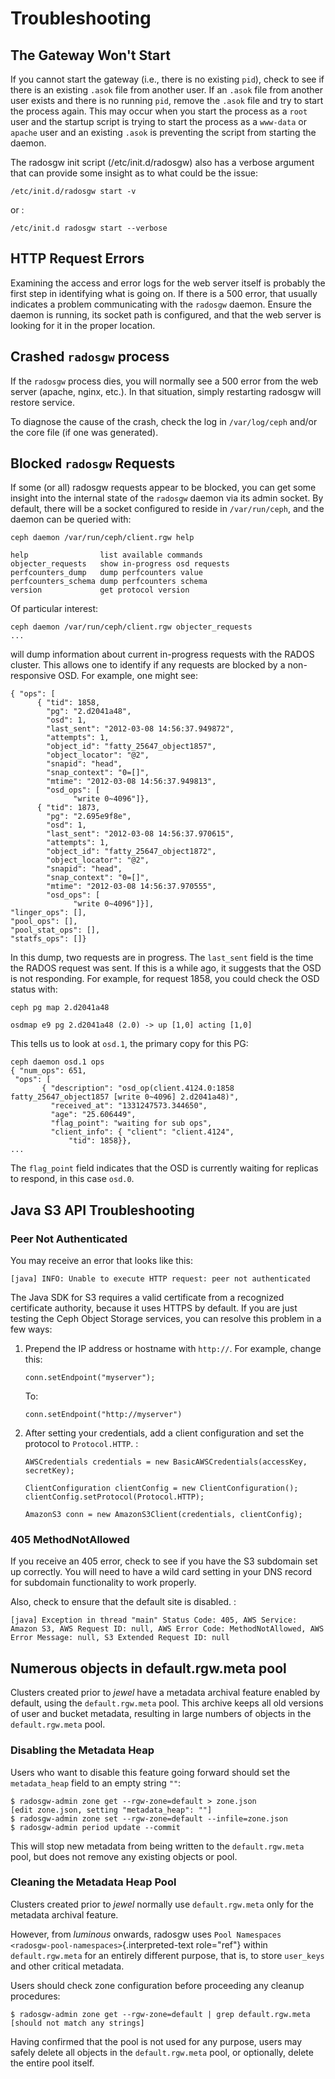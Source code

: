 # Troubleshooting

## The Gateway Won\'t Start

If you cannot start the gateway (i.e., there is no existing `pid`),
check to see if there is an existing `.asok` file from another user. If
an `.asok` file from another user exists and there is no running `pid`,
remove the `.asok` file and try to start the process again. This may
occur when you start the process as a `root` user and the startup script
is trying to start the process as a `www-data` or `apache` user and an
existing `.asok` is preventing the script from starting the daemon.

The radosgw init script (/etc/init.d/radosgw) also has a verbose
argument that can provide some insight as to what could be the issue:

    /etc/init.d/radosgw start -v

or :

    /etc/init.d radosgw start --verbose

## HTTP Request Errors

Examining the access and error logs for the web server itself is
probably the first step in identifying what is going on. If there is a
500 error, that usually indicates a problem communicating with the
`radosgw` daemon. Ensure the daemon is running, its socket path is
configured, and that the web server is looking for it in the proper
location.

## Crashed `radosgw` process

If the `radosgw` process dies, you will normally see a 500 error from
the web server (apache, nginx, etc.). In that situation, simply
restarting radosgw will restore service.

To diagnose the cause of the crash, check the log in `/var/log/ceph`
and/or the core file (if one was generated).

## Blocked `radosgw` Requests

If some (or all) radosgw requests appear to be blocked, you can get some
insight into the internal state of the `radosgw` daemon via its admin
socket. By default, there will be a socket configured to reside in
`/var/run/ceph`, and the daemon can be queried with:

    ceph daemon /var/run/ceph/client.rgw help

    help                list available commands
    objecter_requests   show in-progress osd requests
    perfcounters_dump   dump perfcounters value
    perfcounters_schema dump perfcounters schema
    version             get protocol version

Of particular interest:

    ceph daemon /var/run/ceph/client.rgw objecter_requests
    ...

will dump information about current in-progress requests with the RADOS
cluster. This allows one to identify if any requests are blocked by a
non-responsive OSD. For example, one might see:

    { "ops": [
          { "tid": 1858,
            "pg": "2.d2041a48",
            "osd": 1,
            "last_sent": "2012-03-08 14:56:37.949872",
            "attempts": 1,
            "object_id": "fatty_25647_object1857",
            "object_locator": "@2",
            "snapid": "head",
            "snap_context": "0=[]",
            "mtime": "2012-03-08 14:56:37.949813",
            "osd_ops": [
                  "write 0~4096"]},
          { "tid": 1873,
            "pg": "2.695e9f8e",
            "osd": 1,
            "last_sent": "2012-03-08 14:56:37.970615",
            "attempts": 1,
            "object_id": "fatty_25647_object1872",
            "object_locator": "@2",
            "snapid": "head",
            "snap_context": "0=[]",
            "mtime": "2012-03-08 14:56:37.970555",
            "osd_ops": [
                  "write 0~4096"]}],
    "linger_ops": [],
    "pool_ops": [],
    "pool_stat_ops": [],
    "statfs_ops": []}

In this dump, two requests are in progress. The `last_sent` field is the
time the RADOS request was sent. If this is a while ago, it suggests
that the OSD is not responding. For example, for request 1858, you could
check the OSD status with:

    ceph pg map 2.d2041a48

    osdmap e9 pg 2.d2041a48 (2.0) -> up [1,0] acting [1,0]

This tells us to look at `osd.1`, the primary copy for this PG:

    ceph daemon osd.1 ops
    { "num_ops": 651,
     "ops": [
           { "description": "osd_op(client.4124.0:1858 fatty_25647_object1857 [write 0~4096] 2.d2041a48)",
             "received_at": "1331247573.344650",
             "age": "25.606449",
             "flag_point": "waiting for sub ops",
             "client_info": { "client": "client.4124",
                 "tid": 1858}},
    ...

The `flag_point` field indicates that the OSD is currently waiting for
replicas to respond, in this case `osd.0`.

## Java S3 API Troubleshooting

### Peer Not Authenticated

You may receive an error that looks like this:

    [java] INFO: Unable to execute HTTP request: peer not authenticated

The Java SDK for S3 requires a valid certificate from a recognized
certificate authority, because it uses HTTPS by default. If you are just
testing the Ceph Object Storage services, you can resolve this problem
in a few ways:

1.  Prepend the IP address or hostname with `http://`. For example,
    change this:

        conn.setEndpoint("myserver");

    To:

        conn.setEndpoint("http://myserver")

2.  After setting your credentials, add a client configuration and set
    the protocol to `Protocol.HTTP`. :

        AWSCredentials credentials = new BasicAWSCredentials(accessKey, secretKey);

        ClientConfiguration clientConfig = new ClientConfiguration();
        clientConfig.setProtocol(Protocol.HTTP);

        AmazonS3 conn = new AmazonS3Client(credentials, clientConfig);

### 405 MethodNotAllowed

If you receive an 405 error, check to see if you have the S3 subdomain
set up correctly. You will need to have a wild card setting in your DNS
record for subdomain functionality to work properly.

Also, check to ensure that the default site is disabled. :

    [java] Exception in thread "main" Status Code: 405, AWS Service: Amazon S3, AWS Request ID: null, AWS Error Code: MethodNotAllowed, AWS Error Message: null, S3 Extended Request ID: null

## Numerous objects in default.rgw.meta pool

Clusters created prior to *jewel* have a metadata archival feature
enabled by default, using the `default.rgw.meta` pool. This archive
keeps all old versions of user and bucket metadata, resulting in large
numbers of objects in the `default.rgw.meta` pool.

### Disabling the Metadata Heap

Users who want to disable this feature going forward should set the
`metadata_heap` field to an empty string `""`:

    $ radosgw-admin zone get --rgw-zone=default > zone.json
    [edit zone.json, setting "metadata_heap": ""]
    $ radosgw-admin zone set --rgw-zone=default --infile=zone.json
    $ radosgw-admin period update --commit

This will stop new metadata from being written to the `default.rgw.meta`
pool, but does not remove any existing objects or pool.

### Cleaning the Metadata Heap Pool

Clusters created prior to *jewel* normally use `default.rgw.meta` only
for the metadata archival feature.

However, from *luminous* onwards, radosgw uses
`Pool Namespaces <radosgw-pool-namespaces>`{.interpreted-text
role="ref"} within `default.rgw.meta` for an entirely different purpose,
that is, to store `user_keys` and other critical metadata.

Users should check zone configuration before proceeding any cleanup
procedures:

    $ radosgw-admin zone get --rgw-zone=default | grep default.rgw.meta
    [should not match any strings]

Having confirmed that the pool is not used for any purpose, users may
safely delete all objects in the `default.rgw.meta` pool, or optionally,
delete the entire pool itself.
